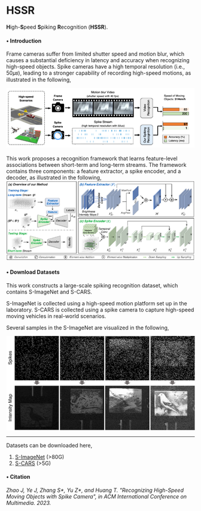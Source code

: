 # HSSR
**H**igh-**S**peed **S**piking **R**ecognition (**HSSR**).


#### __$\bullet$ Introduction__

Frame cameras suffer from limited shutter speed and motion blur, which causes a substantial deficiency in latency and accuracy when recognizing high-speed objects. Spike cameras have a high temporal resolution (i.e., 50𝜇𝑠), leading to a stronger capability of recording high-speed motions, as illustrated in the following,

<div align=center>
<img alt="Figure 1 width="50%" src="https://github.com/Evin-X/HSSR/blob/main/Figure/intro.png"/>
</div>
                                                                                              
<br/>
This work proposes a recognition framework that learns feature-level associations between short-term and long-term streams. The framework contains three components: a feature extractor, a spike encoder, and a decoder, as illustrated in the following,      
                                                                                                  
<div align=center> 
<img alt="Figure 2 width="50%" src="https://github.com/Evin-X/HSSR/blob/main/Figure/net.png"/>
</div>


#### __$\bullet$ Download Datasets__ 

This work constructs a large-scale spiking recognition dataset, which contains S-ImageNet and S-CARS.

S-ImageNet is collected using a high-speed motion platform set up in the laboratory. S-CARS is collected using a spike camera to capture high-speed moving vehicles in real-world scenarios.

Several samples in the S-ImageNet are visualized in the following,

<div align=center> 
<img alt="Figure 3 width="50%" src="https://github.com/Evin-X/HSSR/blob/main/Figure/samples.png"/>
</div>


----------------------------------
Datasets can be downloaded here,

1. [S-ImageNet](https://pkuorgcn-my.sharepoint.com/:u:/g/personal/jwz_pku_org_cn/EYjP_sf9i-RFodsPnVYKKPgB43fQR4ZIWP4gAhfXvqErDA?e=1OerGY) (>80G)
2. [S-CARS](https://pkuorgcn-my.sharepoint.com/:u:/g/personal/jwz_pku_org_cn/ET6H-AbLN65Pro47JkRod7YBSOSQLQGd3EpdqR9alaaDRQ?e=sl4ox8) (>5G)


#### __$\bullet$ Citation__

_Zhao J, Ye J, Zhang S*, Yu Z*, and Huang T. "Recognizing High-Speed Moving Objects with Spike Camera", in ACM International Conference on Multimedia. 2023._
